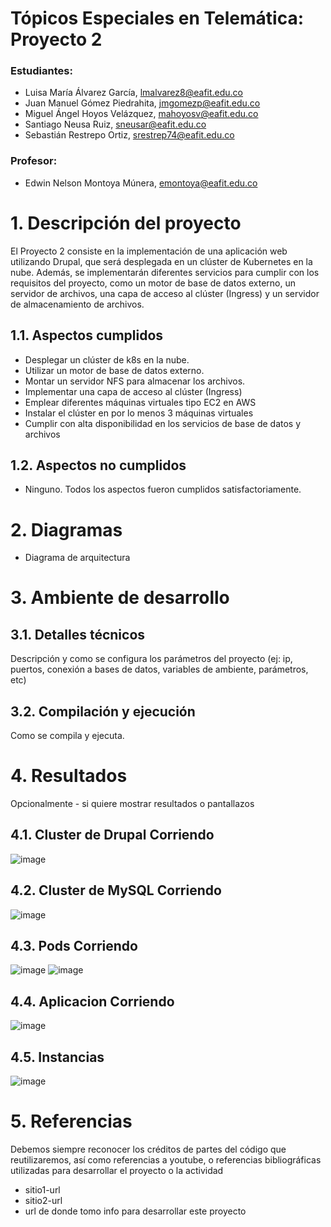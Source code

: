 # Tópicos Especiales en Telemática: Proyecto 2
### Estudiantes:
- Luisa María Álvarez García, lmalvarez8@eafit.edu.co
- Juan Manuel Gómez Piedrahita, jmgomezp@eafit.edu.co
- Miguel Ángel Hoyos Velázquez, mahoyosv@eafit.edu.co
- Santiago Neusa Ruiz, sneusar@eafit.edu.co
- Sebastián Restrepo Ortiz, srestrep74@eafit.edu.co

### Profesor:
- Edwin Nelson Montoya Múnera, emontoya@eafit.edu.co

# 1. Descripción del proyecto
El Proyecto 2 consiste en la implementación de una aplicación web utilizando Drupal, que será desplegada en un clúster de Kubernetes en la nube. Además, se implementarán diferentes servicios para cumplir con los requisitos del proyecto, como un motor de base de datos externo, un servidor de archivos, una capa de acceso al clúster (Ingress) y un servidor de almacenamiento de archivos.

## 1.1. Aspectos cumplidos
- Desplegar un clúster de k8s en la nube.
- Utilizar un motor de base de datos externo.
- Montar un servidor NFS para almacenar los archivos.
- Implementar una capa de acceso al clúster (Ingress)
- Emplear diferentes máquinas virtuales tipo EC2 en AWS
- Instalar el clúster en por lo menos 3 máquinas virtuales
- Cumplir con alta disponibilidad en los servicios de base de datos y archivos

## 1.2. Aspectos no cumplidos
- Ninguno. Todos los aspectos fueron cumplidos satisfactoriamente.

# 2. Diagramas
- Diagrama de arquitectura

# 3. Ambiente de desarrollo
## 3.1. Detalles técnicos
Descripción y como se configura los parámetros del proyecto (ej: ip, puertos, conexión a bases de datos, variables de ambiente, parámetros, etc)

## 3.2. Compilación y ejecución
Como se compila y ejecuta.

# 4. Resultados
Opcionalmente - si quiere mostrar resultados o pantallazos 
## 4.1. Cluster de Drupal Corriendo
![image](https://github.com/user-attachments/assets/6990dfcf-d0f6-467e-8a47-dc9e234783bc)
## 4.2. Cluster de MySQL Corriendo
![image](https://github.com/user-attachments/assets/70829370-bc02-43f9-89d3-1516cbe77608)
## 4.3. Pods Corriendo
![image](https://github.com/user-attachments/assets/bc050e32-4cd2-4f2d-b28d-e74714adb87c)
![image](https://github.com/user-attachments/assets/fd3cc583-8eed-4d0f-b2df-dbaf83680ac8)
## 4.4. Aplicacion Corriendo
![image](https://github.com/user-attachments/assets/c2a422c8-231c-4c20-9b62-a04e2bf3c8c3)
## 4.5. Instancias
![image](https://github.com/user-attachments/assets/ab83f032-2147-46ab-a257-2ed64e7d5054)

# 5. Referencias
Debemos siempre reconocer los créditos de partes del código que reutilizaremos, así como referencias a youtube, o referencias bibliográficas utilizadas para desarrollar el proyecto o la actividad

- sitio1-url 
- sitio2-url
- url de donde tomo info para desarrollar este proyecto

